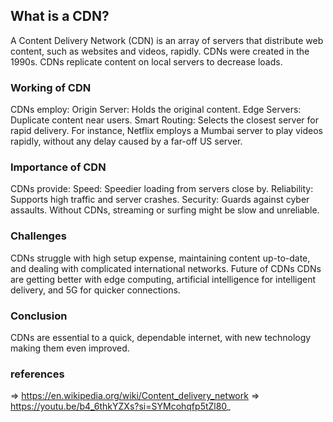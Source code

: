 ## What is a CDN?
A Content Delivery Network (CDN) is an array of servers that distribute web content, such as websites and videos, rapidly. CDNs were created in the 1990s. CDNs replicate content on local servers to decrease loads.

### Working of CDN
CDNs employ:
Origin Server: Holds the original content.
Edge Servers: Duplicate content near users.
Smart Routing: Selects the closest server for rapid delivery.
For instance, Netflix employs a Mumbai server to play videos rapidly, without any delay caused by a far-off US server.

### Importance of CDN
CDNs provide:
Speed: Speedier loading from servers close by.
Reliability: Supports high traffic and server crashes.
Security: Guards against cyber assaults.
Without CDNs, streaming or surfing might be slow and unreliable.

### Challenges
CDNs struggle with high setup expense, maintaining content up-to-date, and dealing with complicated international networks.
Future of CDNs
CDNs are getting better with edge computing, artificial intelligence for intelligent delivery, and 5G for quicker connections. 

### Conclusion
CDNs are essential to a quick, dependable internet, with new technology making them even improved.
### references
=> https://en.wikipedia.org/wiki/Content_delivery_network
=> https://youtu.be/b4_6thkYZXs?si=SYMcohqfp5tZl80_